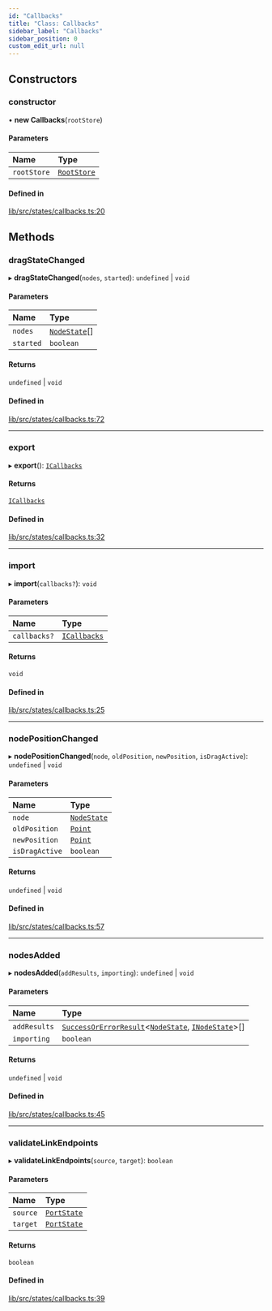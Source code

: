 ```yaml
---
id: "Callbacks"
title: "Class: Callbacks"
sidebar_label: "Callbacks"
sidebar_position: 0
custom_edit_url: null
---
```


## Constructors

### constructor

• **new Callbacks**(`rootStore`)

#### Parameters

| Name | Type |
| :------ | :------ |
| `rootStore` | [`RootStore`](RootStore) |

#### Defined in

[lib/src/states/callbacks.ts:20](https://github.com/tokarchyn/react-easy-diagram/blob/370fa2c/lib/src/states/callbacks.ts#L20)

## Methods

### dragStateChanged

▸ **dragStateChanged**(`nodes`, `started`): `undefined` \| `void`

#### Parameters

| Name | Type |
| :------ | :------ |
| `nodes` | [`NodeState`](NodeState)[] |
| `started` | `boolean` |

#### Returns

`undefined` \| `void`

#### Defined in

[lib/src/states/callbacks.ts:72](https://github.com/tokarchyn/react-easy-diagram/blob/370fa2c/lib/src/states/callbacks.ts#L72)

___

### export

▸ **export**(): [`ICallbacks`](../interfaces/ICallbacks)

#### Returns

[`ICallbacks`](../interfaces/ICallbacks)

#### Defined in

[lib/src/states/callbacks.ts:32](https://github.com/tokarchyn/react-easy-diagram/blob/370fa2c/lib/src/states/callbacks.ts#L32)

___

### import

▸ **import**(`callbacks?`): `void`

#### Parameters

| Name | Type |
| :------ | :------ |
| `callbacks?` | [`ICallbacks`](../interfaces/ICallbacks) |

#### Returns

`void`

#### Defined in

[lib/src/states/callbacks.ts:25](https://github.com/tokarchyn/react-easy-diagram/blob/370fa2c/lib/src/states/callbacks.ts#L25)

___

### nodePositionChanged

▸ **nodePositionChanged**(`node`, `oldPosition`, `newPosition`, `isDragActive`): `undefined` \| `void`

#### Parameters

| Name | Type |
| :------ | :------ |
| `node` | [`NodeState`](NodeState) |
| `oldPosition` | [`Point`](../#point) |
| `newPosition` | [`Point`](../#point) |
| `isDragActive` | `boolean` |

#### Returns

`undefined` \| `void`

#### Defined in

[lib/src/states/callbacks.ts:57](https://github.com/tokarchyn/react-easy-diagram/blob/370fa2c/lib/src/states/callbacks.ts#L57)

___

### nodesAdded

▸ **nodesAdded**(`addResults`, `importing`): `undefined` \| `void`

#### Parameters

| Name | Type |
| :------ | :------ |
| `addResults` | [`SuccessOrErrorResult`](../#successorerrorresult)<[`NodeState`](NodeState), [`INodeState`](../interfaces/INodeState)\>[] |
| `importing` | `boolean` |

#### Returns

`undefined` \| `void`

#### Defined in

[lib/src/states/callbacks.ts:45](https://github.com/tokarchyn/react-easy-diagram/blob/370fa2c/lib/src/states/callbacks.ts#L45)

___

### validateLinkEndpoints

▸ **validateLinkEndpoints**(`source`, `target`): `boolean`

#### Parameters

| Name | Type |
| :------ | :------ |
| `source` | [`PortState`](PortState) |
| `target` | [`PortState`](PortState) |

#### Returns

`boolean`

#### Defined in

[lib/src/states/callbacks.ts:39](https://github.com/tokarchyn/react-easy-diagram/blob/370fa2c/lib/src/states/callbacks.ts#L39)
